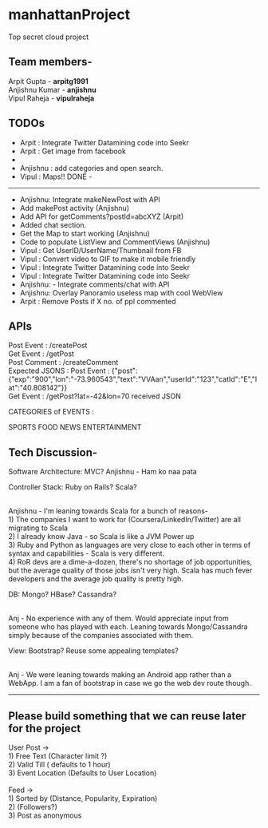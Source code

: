 manhattanProject
================

Top secret cloud project

Team members-
----------------

Arpit Gupta - <b>arpitg1991</b>
<br>
Anjishnu Kumar - <b>anjishnu</b>
<br>
Vipul Raheja - <b>vipulraheja</b>


<b>TODOs</b>
------------------------
- Arpit : Integrate Twitter Datamining code into Seekr
- Arpit : Get image from facebook 
- 
- Anjishnu : add categories and open search.
- Vipul : Maps!!
DONE -
--------------
- Anjishnu: Integrate makeNewPost with API
- Add makePost activity (Anjishnu) 
- Add API for getComments?postId=abcXYZ (Arpit)
- Added chat section.
- Get the Map to start working (Anjishnu)
- Code to populate ListView and CommentViews (Anjishnu)
- Vipul : Get UserID/UserName/Thumbnail from FB
- Vipul : Convert video to GIF to make it mobile friendly
- Vipul : Integrate Twitter Datamining code into Seekr
- Vipul : Integrate Twitter Datamining code into Seekr
- Anjishnu: - Integrate comments/chat with API
- Anjishnu: Overlay Panoramio useless map with cool WebView
- Arpit : Remove Posts if X no. of ppl commented




<b>APIs</b>
------------------------
Post Event : /createPost
<br>
Get Event : /getPost
<br>
Post Comment : /createComment
<br>
Expected JSONS : Post Event : {"post":{"exp":"900","lon":"-73.960543","text":"VVAan","userId":"123","catId":"E","lat":"40.808142"}}
<br>
Get Event : /getPost?lat=-42&lon=70 received JSON 
<br>


CATEGORIES of EVENTS : 

SPORTS
FOOD
NEWS
ENTERTAINMENT





Tech Discussion-
-----------------------
Software Architecture:
MVC?
Anjishnu - Ham ko naa pata

Controller Stack:
Ruby on Rails?
Scala?

<br>
Anjishnu - I'm leaning towards Scala for a bunch of reasons-
<br>1) The companies I want to work for (Coursera/LinkedIn/Twitter) are all migrating to Scala
<br>2) I already know Java - so Scala is like a JVM Power up
<br>3) Ruby and Python as languages are very close to each other in terms of syntax and capabilities - Scala is very different. 
<br>4) RoR devs are a dime-a-dozen, there's no shortage of job opportunities, but the average quality of those jobs isn't very high. Scala has much fever developers and the average job quality is pretty high.


DB:
Mongo?
HBase?
Cassandra?

<br>Anj - No experience with any of them. Would appreciate input from someone who has played with each. Leaning towards Mongo/Cassandra simply because of the companies associated with them.

View:
Bootstrap?
Reuse some appealing templates?

<br>Anj - We were leaning towards making an Android app rather than a WebApp. I am a fan of bootstrap in case we go the web dev route though.

---------------------
Please build something that we can reuse later for the project
-----------------------------------------------------------------

User Post ->
<br>1) Free Text (Character limit ?)
<br>2) Valid Till ( defaults to 1 hour) 
<br>3) Event Location (Defaults to User Location)
<br><br>
Feed -> 
<br>1) Sorted by (Distance, Popularity, Expiration)
<br>2) (Followers?)
<br>3) Post as anonymous 

<br>


